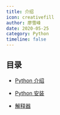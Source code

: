 ```yaml
---
title: 介绍
icon: creativefill
author: 廖雪峰
date: 2020-05-25
category: Python
timeline: false
---
```


## 目录

- [Python 介绍](intro.md)

- [Python 安装](install.md)

- [解释器](interpreter.md)
